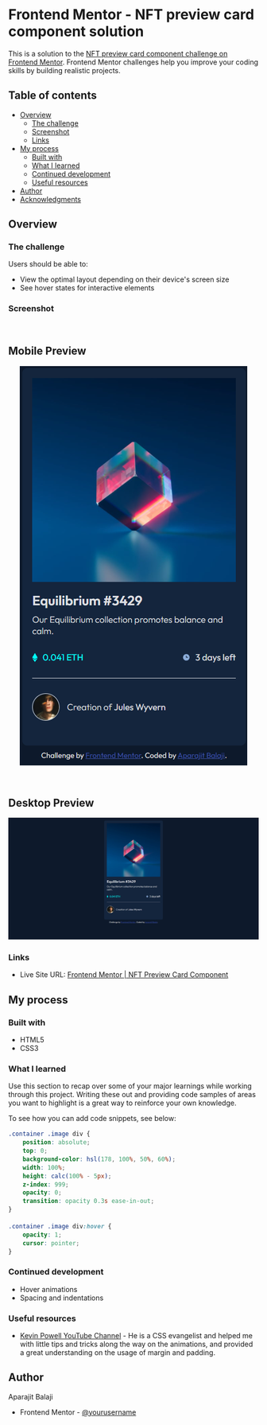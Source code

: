 # Frontend Mentor - NFT preview card component solution

This is a solution to the [NFT preview card component challenge on Frontend Mentor](https://www.frontendmentor.io/challenges/nft-preview-card-component-SbdUL_w0U). Frontend Mentor challenges help you improve your coding skills by building realistic projects. 

## Table of contents

- [Overview](#overview)
  - [The challenge](#the-challenge)
  - [Screenshot](#screenshot)
  - [Links](#links)
- [My process](#my-process)
  - [Built with](#built-with)
  - [What I learned](#what-i-learned)
  - [Continued development](#continued-development)
  - [Useful resources](#useful-resources)
- [Author](#author)
- [Acknowledgments](#acknowledgments)

## Overview

### The challenge

Users should be able to:

- View the optimal layout depending on their device's screen size
- See hover states for interactive elements

### Screenshot

<br>
<h2 >Mobile Preview</h2>
<p align="center">
  <img src="https://github.com/aparajitdotbee/nft-preview-card-component/blob/main/final-designs/mobile.png?raw=true" alt="Mobile Preview"/>
</p>
<br>
<h2 >Desktop Preview</h2>
<p align="center">
  <img src="https://github.com/aparajitdotbee/nft-preview-card-component/blob/main/final-designs/desktop.png?raw=true" alt="Mobile Preview"/>
</p>

### Links

- Live Site URL: [Frontend Mentor | NFT Preview Card Component](https://aparajit-nft-preview.netlify.app/)

## My process

### Built with

- HTML5
- CSS3

### What I learned

Use this section to recap over some of your major learnings while working through this project. Writing these out and providing code samples of areas you want to highlight is a great way to reinforce your own knowledge.

To see how you can add code snippets, see below:

```css
.container .image div {
    position: absolute;
    top: 0;
    background-color: hsl(178, 100%, 50%, 60%);
    width: 100%;
    height: calc(100% - 5px);
    z-index: 999;
    opacity: 0;
    transition: opacity 0.3s ease-in-out;
}

.container .image div:hover {
    opacity: 1;
    cursor: pointer;
}
```

### Continued development

- Hover animations
- Spacing and indentations

### Useful resources

- [Kevin Powell YouTube Channel](https://www.youtube.com/channel/UCJZv4d5rbIKd4QHMPkcABCw) - He is a CSS evangelist and helped me with little tips and tricks along the way on the animations, and provided a great understanding on the usage of margin and padding.

## Author

<p>Aparajit Balaji</p>

- Frontend Mentor - [@yourusername](https://www.frontendmentor.io/profile/aparajitdotbee)
